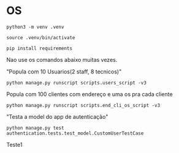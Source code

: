 # OS

```
python3 -m venv .venv
```

```
source .venv/bin/activate
```

```
pip install requirements
```


Nao use os comandos abaixo muitas vezes.

"Popula com 10 Usuarios(2 staff, 8 tecnicos)"
```
python manage.py runscript scripts.users_script -v3
```

Popula com 100 clientes com endereço e uma os pra cada cliente
```
python manage.py runscript scripts.end_cli_os_script -v3
```

"Testa a model do app de autenticação"
```
python manage.py test authentication.tests.test_model.CustomUserTestCase
```
Teste1
